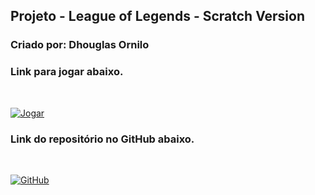 ## Projeto - League of Legends - Scratch Version

### Criado por: Dhouglas Ornilo

### Link para jogar abaixo.

<br>

[![Jogar](https://img.shields.io/badge/Jogar_Agora-D32936?style=for-the-badge&logo=riot-games&logoColor=white)](https://scratch.mit.edu/projects/745712083/)
<br>

### Link do repositório no GitHub abaixo.

<br>

[![GitHub](https://img.shields.io/badge/Repositório_Dhouglas_Ornilo-100000?style=for-the-badge&logo=github&logoColor=white)](https://github.com/dhouglasornilo/Projeto-League-of-Legends-Scratch-Version.git)

